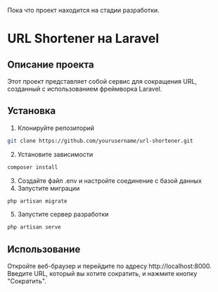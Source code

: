 Пока что проект находится на стадии разработки.

# URL Shortener на Laravel

## Описание проекта

Этот проект представляет собой сервис для сокращения URL, созданный с использованием фреймворка Laravel.

## Установка

1. Клонируйте репозиторий
```bash
git clone https://github.com/yourusername/url-shortener.git
```
2. Установите зависимости
```bash
composer install
```
3. Создайте файл .env и настройте соединение с базой данных
4. Запустите миграции
```bash
php artisan migrate
```
5. Запустите сервер разработки
```bash
php artisan serve
```

## Использование

Откройте веб-браузер и перейдите по адресу http://localhost:8000. Введите URL, который вы хотите сократить, и нажмите кнопку "Сократить".
